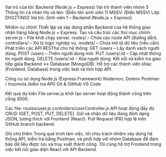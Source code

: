 Vai trò của tôi: Backend (Node.js + Express)
Vai trò thành viên nhóm 5
Thông tin cá nhân
Họ và tên: (Điền tên sinh viên 1)
MSSV: (Điền MSSV)
Lớp: DH22TIN02
Vai trò: Sinh viên 1 – Backend (Node.js + Express)

Nhiệm vụ chính
Thiết lập và xây dựng phần Backend của hệ thống giao nhận hàng bằng Node.js + Express.
Tạo và cấu trúc các thư mục chính:
server.js – File khởi chạy server.
routes/ – Chứa các route API (đường dẫn).
controllers/ – Xử lý logic nghiệp vụ.
models/ – Chứa mô tả dữ liệu (nếu cần).
Phát triển các API RESTful cho hệ thống:
GET /users – Lấy danh sách người dùng.
POST /users – Thêm người dùng mới.
PUT /users/:id – Cập nhật thông tin người dùng.
DELETE /users/:id – Xóa người dùng.
Kết nối và kiểm tra giao tiếp giữa Backend ↔ Database (MongoDB).
Hỗ trợ các thành viên khác (Frontend, Database) trong việc test và tích hợp API.

Công cụ sử dụng
Node.js (Express Framework)
Nodemon, Dotenv
Postman / Insomnia (kiểm tra API)
Git & GitHub
VS Code

 Kết quả dự kiến
File server.js khởi tạo server hoạt động thành công trên cổng 3000.

Các file:
routes/user.js
controllers/userController.js
API hoạt động đầy đủ CRUD (GET, POST, PUT, DELETE).
Gửi và nhận dữ liệu đúng định dạng JSON, tương thích với Frontend (React).
Pull Request (PR) hợp lệ trên GitHub branch backend.

Ghi chú thêm
Trong quá trình làm việc, tôi chịu trách nhiệm xây dựng hệ thống API, kiểm tra bằng Postman, và phối hợp với nhóm Database để đảm bảo dữ liệu được lưu và truy xuất thành công.
Tôi cũng hỗ trợ Frontend trong việc kết nối giao diện React với API Backend.